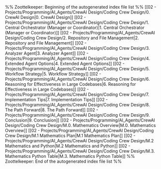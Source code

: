 %% Zoottelkeeper: Beginning of the autogenerated index file list  %%
 [[02 - Projects/Programming/AI_Agents/CrewAI Design/Coding Crew Design/0. CrewAI Design|0. CrewAI Design]]
 [[02 - Projects/Programming/AI_Agents/CrewAI Design/Coding Crew Design/1. Central Orchestrator (Manager or Coordinator)|1. Central Orchestrator (Manager or Coordinator)]]
 [[02 - Projects/Programming/AI_Agents/CrewAI Design/Coding Crew Design/2. Repository and File Management|2. Repository and File Management]]
 [[02 - Projects/Programming/AI_Agents/CrewAI Design/Coding Crew Design/3. Analyzer Agent|3. Analyzer Agent]]
 [[02 - Projects/Programming/AI_Agents/CrewAI Design/Coding Crew Design/4. Extended Agent Options|4. Extended Agent Options]]
 [[02 - Projects/Programming/AI_Agents/CrewAI Design/Coding Crew Design/5. Workflow Strategy|5. Workflow Strategy]]
 [[02 - Projects/Programming/AI_Agents/CrewAI Design/Coding Crew Design/6. Reasoning for Effectiveness in Large Codebases|6. Reasoning for Effectiveness in Large Codebases]]
 [[02 - Projects/Programming/AI_Agents/CrewAI Design/Coding Crew Design/7. Implementation Tips|7. Implementation Tips]]
 [[02 - Projects/Programming/AI_Agents/CrewAI Design/Coding Crew Design/8. The Path Forward|8. The Path Forward]]
 [[02 - Projects/Programming/AI_Agents/CrewAI Design/Coding Crew Design/9. Conclusion|9. Conclusion]]
 [[02 - Projects/Programming/AI_Agents/CrewAI Design/Coding Crew Design/M.0. Mathematics Overview|M.0. Mathematics Overview]]
 [[02 - Projects/Programming/AI_Agents/CrewAI Design/Coding Crew Design/M.1 Mathematics Plan|M.1 Mathematics Plan]]
 [[02 - Projects/Programming/AI_Agents/CrewAI Design/Coding Crew Design/M.2 Mathematics and Python|M.2 Mathematics and Python]]
 [[02 - Projects/Programming/AI_Agents/CrewAI Design/Coding Crew Design/M.3. Mathematics Python Table|M.3. Mathematics Python Table]]
%% Zoottelkeeper: End of the autogenerated index file list  %%

